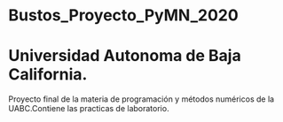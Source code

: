 # Bustos_Proyecto_PyMN_2020
# Universidad Autonoma de Baja California.
Proyecto final de la materia de programación y métodos numéricos de la UABC.Contiene las practicas de laboratorio. 


